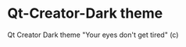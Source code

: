 Qt-Creator-Dark theme
=====================

Qt Creator Dark theme 
"Your eyes don't get tired" (c)
